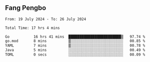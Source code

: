 ## Fang Pengbo

<!--START_SECTION:waka-->

```txt
From: 19 July 2024 - To: 26 July 2024

Total Time: 17 hrs 4 mins

Go           16 hrs 41 mins  ████████████████████████▒   97.74 %
go.mod       8 mins          ▒░░░░░░░░░░░░░░░░░░░░░░░░   00.85 %
YAML         7 mins          ▒░░░░░░░░░░░░░░░░░░░░░░░░   00.78 %
Java         5 mins          ░░░░░░░░░░░░░░░░░░░░░░░░░   00.49 %
TOML         0 secs          ░░░░░░░░░░░░░░░░░░░░░░░░░   00.09 %
```

<!--END_SECTION:waka-->